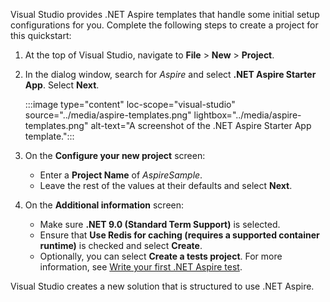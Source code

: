 Visual Studio provides .NET Aspire templates that handle some initial setup configurations for you. Complete the following steps to create a project for this quickstart:

1. At the top of Visual Studio, navigate to **File** > **New** > **Project**.
1. In the dialog window, search for *Aspire* and select **.NET Aspire Starter App**. Select **Next**.

    :::image type="content" loc-scope="visual-studio" source="../media/aspire-templates.png" lightbox="../media/aspire-templates.png" alt-text="A screenshot of the .NET Aspire Starter App template.":::

1. On the **Configure your new project** screen:
    - Enter a **Project Name** of *AspireSample*.
    - Leave the rest of the values at their defaults and select **Next**.
1. On the **Additional information** screen:
    - Make sure **.NET 9.0 (Standard Term Support)** is selected.
    - Ensure that **Use Redis for caching (requires a supported container runtime)** is checked and select **Create**.
    - Optionally, you can select **Create a tests project**. For more information, see [Write your first .NET Aspire test](../testing/write-your-first-test.md).

Visual Studio creates a new solution that is structured to use .NET Aspire.
